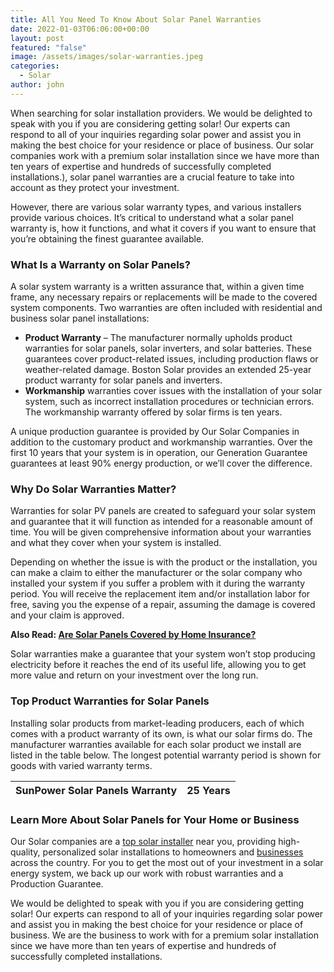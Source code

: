 ```yaml
---
title: All You Need To Know About Solar Panel Warranties
date: 2022-01-03T06:06:00+00:00
layout: post
featured: "false"
image: /assets/images/solar-warranties.jpeg
categories:
  - Solar
author: john
---
```

When searching for solar installation providers. We would be delighted to speak with you if you are considering getting solar! Our experts can respond to all of your inquiries regarding solar power and assist you in making the best choice for your residence or place of business. Our solar companies work with a premium solar installation since we have more than ten years of expertise and hundreds of successfully completed installations.), solar panel warranties are a crucial feature to take into account as they protect your investment.

However, there are various solar warranty types, and various installers provide various choices. It’s critical to understand what a solar panel warranty is, how it functions, and what it covers if you want to ensure that you’re obtaining the finest guarantee available.

### **What Is a Warranty on Solar Panels?**

A solar system warranty is a written assurance that, within a given time frame, any necessary repairs or replacements will be made to the covered system components. Two warranties are often included with residential and business solar panel installations:

* **Product Warranty** – The manufacturer normally upholds product warranties for solar panels, solar inverters, and solar batteries. These guarantees cover product-related issues, including production flaws or weather-related damage. Boston Solar provides an extended 25-year product warranty for solar panels and inverters.
* **Workmanship** warranties cover issues with the installation of your solar system, such as incorrect installation procedures or technician errors. The workmanship warranty offered by solar firms is ten years.

A unique production guarantee is provided by Our Solar Companies in addition to the customary product and workmanship warranties. Over the first 10 years that your system is in operation, our Generation Guarantee guarantees at least 90% energy production, or we’ll cover the difference.
 
### **Why Do Solar Warranties Matter?**

Warranties for solar PV panels are created to safeguard your solar system and guarantee that it will function as intended for a reasonable amount of time. You will be given comprehensive information about your warranties and what they cover when your system is installed.

Depending on whether the issue is with the product or the installation, you can make a claim to either the manufacturer or the solar company who installed your system if you suffer a problem with it during the warranty period. You will receive the replacement item and/or installation labor for free, saving you the expense of a repair, assuming the damage is covered and your claim is approved.

**Also Read: [Are Solar Panels Covered by Home Insurance?](/are-solar-panels-covered-by-home-insurance/)**

Solar warranties make a guarantee that your system won’t stop producing electricity before it reaches the end of its useful life, allowing you to get more value and return on your investment over the long run.

### **Top Product Warranties for Solar Panels**

Installing solar products from market-leading producers, each of which comes with a product warranty of its own, is what our solar firms do. The manufacturer warranties available for each solar product we install are listed in the table below. The longest potential warranty period is shown for goods with varied warranty terms.

| SunPower Solar Panels Warranty | 25 Years |
| -------------------------------------------- | -------- |

### **Learn More About Solar Panels for Your Home or Business**

Our Solar companies are a [top solar installer](/how-to-find-the-top-solar-companies-near-me/) near you, providing high-quality, personalized solar installations to homeowners and [businesses](/commercial-solar-panel-installation-step-by-step/) across the country. For you to get the most out of your investment in a solar energy system, we back up our work with robust warranties and a Production Guarantee.

We would be delighted to speak with you if you are considering getting solar! Our experts can respond to all of your inquiries regarding solar power and assist you in making the best choice for your residence or place of business. We are the business to work with for a premium solar installation since we have more than ten years of expertise and hundreds of successfully completed installations.